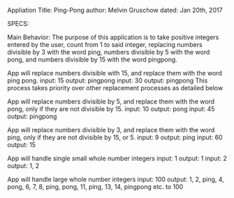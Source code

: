 Appliation Title: Ping-Pong
author: Melvin Gruschow
dated: Jan 20th, 2017

SPECS:

Main Behavior:
  The purpose of this application is to take positive integers entered by the user, count from 1 to said integer, replacing numbers divisible by 3 with the word ping, numbers divisible by 5 with the word pong, and numbers divisible by 15 with the word pingpong.

App will replace numbers divisible with 15, and replace them with the word ping pong.
  input: 15
  output: pingpong
  input: 30
  output: pingpong
    This process takes priority over other replacement processes as detailed below

App will replace numbers divisible by 5, and replace them with the word pong, only if they are not divisible by 15.
  input: 10
  output: pong
  input: 45
  output: pingpong

App will replace numbers divisible by 3, and replace them with the word ping, only if they are not divisible by 15, or 5.
  input: 9
  output: ping
  input: 60
  output: 15

App will handle single small whole number integers
  input: 1
  output: 1
  input: 2
  output: 1, 2

App will handle large whole number integers
  input: 100
  output: 1, 2, ping, 4, pong, 6, 7, 8, ping, pong, 11, ping, 13, 14, pingpong etc. to 100
